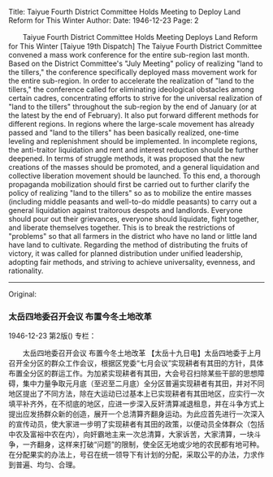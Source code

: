 Title: Taiyue Fourth District Committee Holds Meeting to Deploy Land Reform for This Winter
Author:
Date: 1946-12-23
Page: 2

　　Taiyue Fourth District Committee Holds Meeting
    Deploys Land Reform for This Winter
    [Taiyue 19th Dispatch] The Taiyue Fourth District Committee convened a mass work conference for the entire sub-region last month. Based on the District Committee's "July Meeting" policy of realizing "land to the tillers," the conference specifically deployed mass movement work for the entire sub-region. In order to accelerate the realization of "land to the tillers," the conference called for eliminating ideological obstacles among certain cadres, concentrating efforts to strive for the universal realization of "land to the tillers" throughout the sub-region by the end of January (or at the latest by the end of February). It also put forward different methods for different regions. In regions where the large-scale movement has already passed and "land to the tillers" has been basically realized, one-time leveling and replenishment should be implemented. In incomplete regions, the anti-traitor liquidation and rent and interest reduction should be further deepened. In terms of struggle methods, it was proposed that the new creations of the masses should be promoted, and a general liquidation and collective liberation movement should be launched. To this end, a thorough propaganda mobilization should first be carried out to further clarify the policy of realizing "land to the tillers" so as to mobilize the entire masses (including middle peasants and well-to-do middle peasants) to carry out a general liquidation against traitorous despots and landlords. Everyone should pour out their grievances, everyone should liquidate, fight together, and liberate themselves together. This is to break the restrictions of "problems" so that all farmers in the district who have no land or little land have land to cultivate. Regarding the method of distributing the fruits of victory, it was called for planned distribution under unified leadership, adopting fair methods, and striving to achieve universality, evenness, and rationality.



<hr /> 

Original: 


### 太岳四地委召开会议  布置今冬土地改革

1946-12-23
第2版()
专栏：

　　太岳四地委召开会议
    布置今冬土地改革
    【太岳十九日电】太岳四地委于上月召开全分区的群众工作会议，根据区党委“七月会议”实现耕者有其田的方针，具体布置全分区的群运工作。为加紧实现耕者有其田，大会号召扫除某些干部的思想障碍，集中力量争取元月底（至迟至二月底）全分区普遍实现耕者有其田，并对不同地区提出了不同方法，除在大运动已过基本上已实现耕者有其田地区，应实行一次填平补齐外，在不彻底的地区，应进一步深入反奸清算减退租息，并在斗争方式上提出应发扬群众新的创造，展开一个总清算齐翻身运动。为此应首先进行一次深入的宣传动员，使大家进一步明了实现耕者有其田的政策，以便动员全体群众（包括中农及富裕中农在内），向奸霸地主来一次总清算，大家诉苦，大家清算，一块斗争，一齐翻身，这样来打破“问题”的限制，使全区无地或少地的农民都有地可种。在分配果实的办法上，号召在统一领导下有计划的分配，采取公平的办法，力求作到普遍、均匀、合理。
